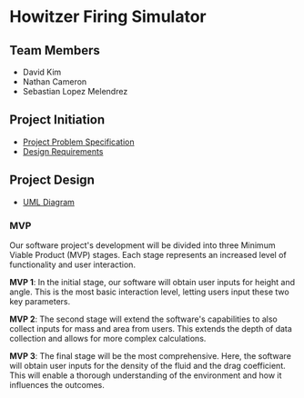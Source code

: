 # Howitzer Firing Simulator


## Team Members
- David Kim
- Nathan Cameron
- Sebastian Lopez Melendrez


## Project Initiation
- [Project Problem Specification](https://gitlab.com/sseboys/ense375-project/-/blob/main/Problem%20Specification.md)
- [Design Requirements](https://gitlab.com/sseboys/ense375-project/-/blob/main/Design%20Requirements.md)

## Project Design 
- [UML Diagram](https://gitlab.com/sseboys/ense375-project/-/blob/main/ENSE_375_UML_Diagram.png)

### MVP
Our software project's development will be divided into three Minimum Viable Product (MVP) stages. Each stage represents an increased level of functionality and user interaction.

**MVP 1**: In the initial stage, our software will obtain user inputs for height and  angle. This is the most basic interaction level, letting users input these two key parameters.

**MVP 2**: The second stage will extend the software's capabilities to also collect inputs for mass and area from users. This extends the depth of data collection and allows for more complex calculations.

**MVP 3**: The final stage will be the most comprehensive. Here, the software will obtain user inputs for the density of the fluid and the drag coefficient. This will enable a thorough understanding of the environment and how it influences the outcomes.

